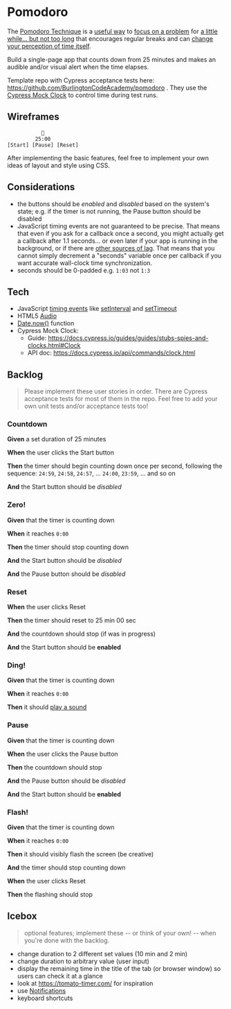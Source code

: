 # Pomodoro

The [Pomodoro Technique](https://en.wikipedia.org/wiki/Pomodoro_Technique) is a [useful way](https://lifehacker.com/productivity-101-a-primer-to-the-pomodoro-technique-1598992730) to [focus on a problem](https://francescocirillo.com/pages/pomodoro-technique) for [a little while... but not too long](https://en.wikipedia.org/wiki/Timeboxing) that encourages regular breaks and can [change your perception of time itself](https://hackernoon.com/change-how-you-perceive-time-618282a1a9ec). 

Build a single-page app that counts down from 25 minutes and makes an audible and/or visual alert when the time elapses.

Template repo with Cypress acceptance tests here: <https://github.com/BurlingtonCodeAcademy/pomodoro> . They use the [Cypress Mock Clock](https://docs.cypress.io/guides/guides/stubs-spies-and-clocks.html#Clock) to control time during test runs.

## Wireframes

```
           🍅
         25:00   
[Start] [Pause] [Reset]
```

After implementing the basic features, feel free to implement your own ideas of layout and style using CSS.

## Considerations

* the buttons should be *enabled* and *disabled* based on the system's state; e.g. if the timer is not running, the Pause button should be disabled
* JavaScript timing events are not guaranteed to be precise. That means that even if you ask for a callback once a second, you might actually get a callback after 1.1 seconds... or even later if your app is running in the background, or if there are [other sources of lag](https://developer.mozilla.org/en-US/docs/Web/API/WindowOrWorkerGlobalScope/setTimeout#Late_timeouts). That means that you cannot simply decrement a "seconds" variable once per callback if you want accurate wall-clock time synchronization.
* seconds should be 0-padded e.g. `1:03` not `1:3`

## Tech

* JavaScript [timing events](https://www.w3schools.com/js/js_timing.asp) like [setInterval](https://developer.mozilla.org/en-US/docs/Web/API/WindowOrWorkerGlobalScope/setInterval) and [setTimeout](https://developer.mozilla.org/en-US/docs/Web/API/WindowOrWorkerGlobalScope/setTimeout)
* HTML5 [Audio](https://developer.mozilla.org/en-US/docs/Web/API/HTMLAudioElement)
* [Date.now()](https://developer.mozilla.org/en-US/docs/Web/JavaScript/Reference/Global_Objects/Date/now) function
* Cypress Mock Clock:  
  * Guide: https://docs.cypress.io/guides/guides/stubs-spies-and-clocks.html#Clock
  * API doc: https://docs.cypress.io/api/commands/clock.html
  
## Backlog

> Please implement these user stories in order. There are Cypress acceptance tests for most of them in the repo. Feel free to add your own unit tests and/or acceptance tests too!

<!--BOX-->

### Countdown

**Given** a set duration of 25 minutes

**When** the user clicks the Start button

**Then** the timer should begin counting down once per second, following the sequence: `24:59`, `24:58`, `24:57`, ... `24:00`, `23:59`, ... and so on

**And** the Start button should be *disabled*

<!--/BOX-->
<!--BOX-->

### Zero!

**Given** that the timer is counting down 

**When** it reaches `0:00`

**Then** the timer should stop counting down

**And** the Start button should be *disabled*

**And** the Pause button should be *disabled*

<!--/BOX-->
<!--BOX-->

### Reset

**When** the user clicks Reset

**Then** the timer should reset to 25 min 00 sec

**And** the countdown should stop (if was in progress)

**And** the Start button should be **enabled**

<!--/BOX-->
<!--BOX-->

### Ding!

**Given** that the timer is counting down 

**When** it reaches `0:00`

**Then** it should [play a sound](https://stackoverflow.com/a/18628124/190135)

<!--/BOX-->
<!--BOX-->

### Pause

**Given** that the timer is counting down 

**When** the user clicks the Pause button

**Then** the countdown should stop

**And** the Pause button should be *disabled*

**And** the Start button should be **enabled**

<!--/BOX-->
<!--BOX-->

### Flash!

**Given** that the timer is counting down 

**When** it reaches `0:00`

**Then** it should visibly flash the screen (be creative)

**And** the timer should stop counting down

**When** the user clicks Reset

**Then** the flashing should stop

<!--/BOX-->

## Icebox

> optional features; implement these -- or think of your own! -- when you're done with the backlog.

* change duration to 2 different set values (10 min and 2 min)
* change duration to arbitrary value (user input)
* display the remaining time in the title of the tab (or browser window) so users can check it at a glance
* look at <https://tomato-timer.com/> for inspiration
* use [Notifications](https://developer.mozilla.org/en-US/docs/Web/API/Notifications_API)
* keyboard shortcuts


